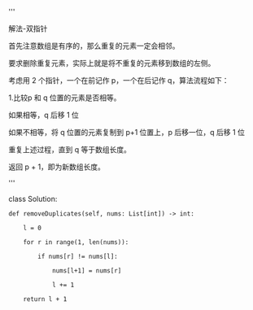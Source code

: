 '''

解法-双指针

首先注意数组是有序的，那么重复的元素一定会相邻。

要求删除重复元素，实际上就是将不重复的元素移到数组的左侧。

考虑用 2 个指针，一个在前记作 p，一个在后记作 q，算法流程如下：

1.比较p 和 q 位置的元素是否相等。

如果相等，q 后移 1 位

如果不相等，将 q 位置的元素复制到 p+1 位置上，p 后移一位，q 后移 1 位

重复上述过程，直到 q 等于数组长度。

返回 p + 1，即为新数组长度。

'''

class Solution:

    def removeDuplicates(self, nums: List[int]) -> int:

        l = 0

        for r in range(1, len(nums)):

            if nums[r] != nums[l]:

                nums[l+1] = nums[r]

                l += 1

        return l + 1


